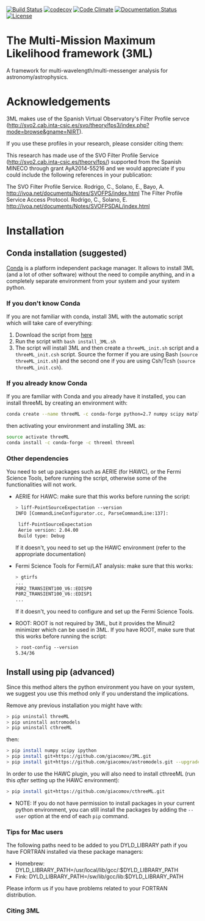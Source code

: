 [![Build Status](https://travis-ci.org/giacomov/3ML.svg?branch=master)](https://travis-ci.org/giacomov/3ML)
[![codecov](https://codecov.io/gh/giacomov/3ML/branch/master/graph/badge.svg)](https://codecov.io/gh/giacomov/3ML)
[![Code Climate](https://codeclimate.com/github/giacomov/3ML/badges/gpa.svg)](https://codeclimate.com/github/giacomov/3ML)
[![Documentation Status](https://readthedocs.org/projects/threeml/badge/?version=latest)](http://threeml.readthedocs.io/en/latest/?badge=latest)
[![License](https://img.shields.io/badge/License-BSD%203--Clause-blue.svg)](https://opensource.org/licenses/BSD-3-Clause)
# The Multi-Mission Maximum Likelihood framework (3ML)

A framework for multi-wavelength/multi-messenger analysis for astronomy/astrophysics.

# Acknowledgements 
3ML makes use of the Spanish Virtual Observatory's Filter Profile servce (http://svo2.cab.inta-csic.es/svo/theory/fps3/index.php?mode=browse&gname=NIRT).

If you use these profiles in your research, please consider citing them:

This research has made use of the SVO Filter Profile Service (http://svo2.cab.inta-csic.es/theory/fps/) supported from the Spanish MINECO through grant AyA2014-55216
and we would appreciate if you could include the following references in your publication:

The SVO Filter Profile Service. Rodrigo, C., Solano, E., Bayo, A. http://ivoa.net/documents/Notes/SVOFPS/index.html
The Filter Profile Service Access Protocol. Rodrigo, C., Solano, E. http://ivoa.net/documents/Notes/SVOFPSDAL/index.html

# Installation

## Conda installation (suggested)

[Conda](https://conda.io/docs/) is a platform independent package manager. It allows to install 3ML (and a lot of other software) without the need
to compile anything, and in a completely separate environment from your system and your system python.

### If you don't know Conda

If you are not familiar with conda, install 3ML with the automatic script which will take care of everything:

1. Download the script from [here](https://github.com/giacomov/3ML/blob/master/install_3ML.sh)
2. Run the script with `bash install_3ML.sh`
3. The script will install 3ML and then create a `threeML_init.sh` script and a `threeML_init.csh` script. Source the former if you are using Bash
(`source threeML_init.sh`) and the second one if you are using Csh/Tcsh (`source threeML_init.csh`).

### If you already know Conda 

If you are familiar with Conda and you already have it installed, you can install threeML by creating an environment with:

```bash
conda create --name threeML -c conda-forge python=2.7 numpy scipy matplotlib
```

then activating your environment and installing 3ML as:

```bash
source activate threeML
conda install -c conda-forge -c threeml threeml
```

### Other dependencies

You need to set up packages such as AERIE (for HAWC), or the Fermi Science Tools, 
before running the script, otherwise some of the functionalities will not work.

* AERIE for HAWC: make sure that this works before running the script:

    ```bash
    > liff-PointSourceExpectation --version
    INFO [CommandLineConfigurator.cc, ParseCommandLine:137]: 
    
     liff-PointSourceExpectation
     Aerie version: 2.04.00
     Build type: Debug
    
    ```
    If it doesn't, you need to set up the HAWC environment (refer to the appropriate 
    documentation)

* Fermi Science Tools for Fermi/LAT analysis: make sure that this works:
    ```bash
    > gtirfs
    ...
    P8R2_TRANSIENT100_V6::EDISP0
    P8R2_TRANSIENT100_V6::EDISP1
    ...
    ```
    If it doesn't, you need to configure and set up the Fermi Science Tools.

* ROOT: ROOT is not required by 3ML, but it provides the Minuit2 minimizer which can 
be used in 3ML. If you have ROOT, make sure that this works before running the script:
    ```bash
    > root-config --version
    5.34/36
    ```

## Install using pip (advanced)

Since this method alters the python environment you have on your system, 
we suggest you use this method only if you understand the implications.

Remove any previous installation you might have with:

```bash
> pip uninstall threeML
> pip uninstall astromodels
> pip uninstall cthreeML
```

then:

```bash
> pip install numpy scipy ipython
> pip install git+https://github.com/giacomov/3ML.git 
> pip install git+https://github.com/giacomov/astromodels.git --upgrade
```

In order to use the HAWC plugin, you will also need to install cthreeML (run this *after* setting up the HAWC environment):

```bash
> pip install git+https://github.com/giacomov/cthreeML.git
```

* NOTE: If you do not have permission to install packages in your current python 
environment, you can still install the packages by adding the ```--user``` option at the
end of each ```pip``` command.

### Tips for Mac users
The following paths need to be added to you DYLD_LIBRARY path if you have FORTRAN installed via these package managers:

* Homebrew: DYLD_LIBRARY_PATH=/usr/local/lib/gcc/<version number>:$DYLD_LIBRARY_PATH
* Fink: DYLD_LIBRARY_PATH=/sw/lib/gcc<version number>/lib:$DYLD_LIBRARY_PATH

Please inform us if you have problems related to your FORTRAN distribution.


### Citing 3ML





